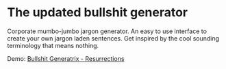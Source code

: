 # The updated bullshit generator
Corporate mumbo-jumbo jargon generator. An easy to use interface to create your own jargon laden sentences. Get inspired by the cool sounding terminology that means nothing.

Demo: [Bullshit Generatrix - Resurrections](https://ajaxfire.github.io/bullshit)

